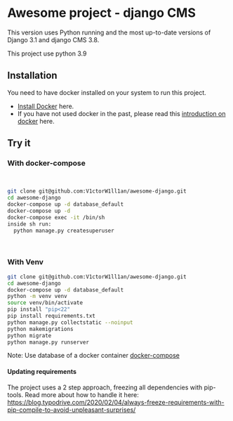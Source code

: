 # Awesome project - django CMS

This version uses Python running and the most up-to-date versions of Django 3.1 and django CMS 3.8.

This project use python 3.9

## Installation

You need to have docker installed on your system to run this project.

-   [Install Docker](https://docs.docker.com/engine/install/) here.
-   If you have not used docker in the past, please read this [introduction on docker](https://docs.docker.com/get-started/) here.

## Try it

### With docker-compose

<br>

```bash
git clone git@github.com:V1ctorW1ll1an/awesome-django.git
cd awesome-django
docker-compose up -d database_default
docker-compose up -d
docker-compose exec -it /bin/sh
inside sh run:
  python manage.py createsuperuser
```

<br>

### With Venv

```bash
git clone git@github.com:V1ctorW1ll1an/awesome-django.git
cd awesome-django
docker-compose up -d database_default
python -m venv venv
source venv/bin/activate
pip install "pip<22"
pip install requirements.txt
python manage.py collectstatic --noinput
python makemigrations
python migrate
python manage.py runserver
```

Note: Use database of a docker container [docker-compose](https://docs.docker.com/compose/cli-command/)

#### Updating requirements

The project uses a 2 step approach, freezing all dependencies with pip-tools. Read more about how to handle it here: https://blog.typodrive.com/2020/02/04/always-freeze-requirements-with-pip-compile-to-avoid-unpleasant-surprises/

